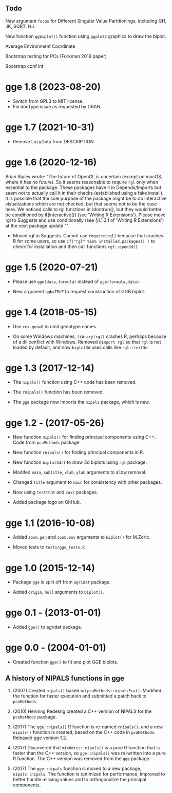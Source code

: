 ## Todo

New argument `focus` for Different Singular Value Partitionings, including GH, JK, SQRT, HJ.

New function `ggbiplot()` function using `ggplot2` graphics to draw the biplot.

Average Environment Coordinate

Bootstrap testing for PCs (Forkman 2019 paper)

Bootstrap conf int


# gge 1.8 (2023-08-20)

* Switch from GPL3 to MIT license.
* Fix docType issue as requested by CRAN.


# gge 1.7 (2021-10-31)

* Remove LazyData from DESCRIPTION.


# gge 1.6 (2020-12-16)

Brian Ripley wrote: "The future of OpenGL is uncertain (except on macOS, where it has no future).  So it seems reasonable to require `rgl` only when essential to the package.  These packages have it in Depends/Imports but seem not to actually call it in their checks (established using a fake install).  It is possible that the sole purpose of the package might be to do interactive visualizations which are not checked, but that seems not to be the case here.  We noticed calls to rgl functions in \dontrun{}, but they would better be conditioned by if(interactive()) (see 'Writing R Extensions'). Please move rgl to Suggests and use conditionally (see §1.1.3.1 of 'Writing R Extensions') at the next package update.""

* Moved rgl to Suggests. Cannot use `require(rgl)` because that crashes R for some users, so use `if("rgl" %in% installed.packages() )` to check for installation and then call functions `rgl::open3d()`


# gge 1.5 (2020-07-21)

* Please use `gge(data,formula)` instead of `gge(formula,data)`.

* New argument `ggb=TRUE` to request construction of GGB biplot.


# gge 1.4 (2018-05-15)

* Use `cex.gen=0` to omit genotype names.

* On some Windows machines, `library(rgl)` crashes R, perhaps because of a dll conflict with Windows. Removed `@import rgl` so that `rgl` is not loaded by default, and now `biplot3d` uses calls like `rgl::text3d`.


# gge 1.3 (2017-12-14)

* The `nipals()` function using C++ code has been removed.

* The `rnipals()` function has been removed.

* The `gge` package now imports the `nipals` package, which is new.


# gge 1.2 - (2017-05-26)

* New function `nipals()` for finding principal components using C++.  Code from `pcaMethods` package.

* New function `rnipals()` for finding principal components in R.

* New function `biplot3d()` to draw 3d biplots using `rgl` package.

* Modifed `main`, `subtitle`, `xlab`, `ylab` arguments to allow removal.

* Changed `title` argument to `main` for consistency with other packages.

* Now using `testthat` and `covr` packages.

* Added package logo on GitHub.


# gge 1.1 (2016-10-08)

* Added `zoom.gen` and `zoom.env` arguments to `biplot()` for  M.Zoric.

* Moved tests to `tests/gge_tests.R`


# gge 1.0 (2015-12-14)

* Package `gge` is split off from `agridat` package.

* Added `origin`, `hull` arguments to `biplot()`.


# gge 0.1 - (2013-01-01)

* Added `gge()` to agridat package.


# gge 0.0 - (2004-01-01)

* Created function `gge()` to fit and plot GGE biplots.


## A history of NIPALS functions in gge

1. (2007) Created `nipals()` based on `pcaMethods::nipalsPca()`.  Modified the function for faster execution and submitted a patch back to `pcaMethods`.

2. (2010) Henning Redestig created a C++ version of NIPALS for the `pcaMethods` package.

3. (2017) The `gge::nipals()` R function is re-named `rnipals()`, and a new `nipals()` function is created, based on the C++ code in `pcaMethods`. Released gge version 1.2.

4. (2017) Discovered that `mixOmics::nipals()` is a pure R function that is faster than the C++ version, so `gge::nipals()` was re-written into a pure R function. The C++ version was removed from the `gge` package. 

5. (2017) The `gge::nipals` function is moved to a new package, `nipals::nipals`. The function is optimized for performance, improved to better handle missing values and to orthogonalize the principal components. 
